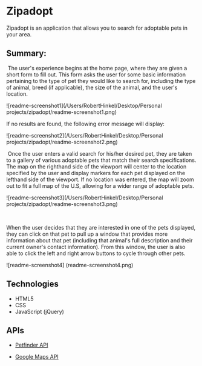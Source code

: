 # Zipadopt

Zipadopt is an application that allows you to search for adoptable pets in your area.

## Summary:

​	The user's experience begins at the home page, where they are given a short form to fill out. This form asks the user for some basic information pertaining to the type of pet they would like to search for, including the type of animal, breed (if applicable), the size of the animal, and the user's location. 

![readme-screenshot1](/Users/RobertHinkel/Desktop/Personal projects/zipadopt/readme-screenshot1.png)



If no results are found, the following error message will display:

![readme-screenshot2](/Users/RobertHinkel/Desktop/Personal projects/zipadopt/readme-screenshot2.png)



​	Once the user enters a valid search for his/her desired pet, they are taken to a gallery of various adoptable pets that match their search specifications. The map on the righthand side of the viewport will center to the location specified by the user and display markers for each pet displayed on the lefthand side of the viewport. If no location was entered, the map will zoom out to fit a full map of the U.S, allowing for a wider range of adoptable pets. 

![readme-screenshot3](/Users/RobertHinkel/Desktop/Personal projects/zipadopt/readme-screenshot3.png)

​	

When the user decides that they are interested in one of the pets displayed, they can click on that pet to pull up a window that provides more information about that pet (including that animal's full description and their current owner's contact information). From this window, the user is also able to click the left and right arrow buttons to cycle through other pets. 

![readme-screenshot4] (readme-screenshot4.png)







## Technologies

- HTML5
- CSS
- JavaScript (jQuery)



## APIs

- <a href= 'https://www.petfinder.com/developers/api-docs'>Petfinder API</a>

- <a href='https://enterprise.google.com/maps/products/mapsapi.html?utm_source=google&utm_medium=cpc&utm_campaign=2016-geo-na-endor-gmedia-search-us-br_ex_en_refr_mv_gen&utm_content=usca%7Cen%7Chybr%7C1001877%7C%7C%7Cbrand%7C%7Crefr_mv_gen&utm_term=google%20maps%20api&creative=153855095930&gclid=EAIaIQobChMI1-q3hO6a1QIV00wNCh0DAATUEAAYASAAEgJ7nvD_BwE&dclid=CKWEtIXumtUCFY8LDAodKsUDFA'>Google Maps API</a>

  ​